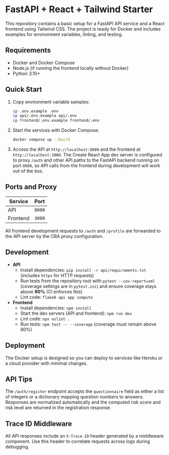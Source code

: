 # FastAPI + React + Tailwind Starter

This repository contains a basic setup for a FastAPI API service and a React frontend using Tailwind CSS. The project is ready for Docker and includes examples for environment variables, linting, and testing.

## Requirements
- Docker and Docker Compose
- Node.js (if running the frontend locally without Docker)
- Python 3.10+

## Quick Start

1. Copy environment variable samples:
   ```bash
   cp .env.example .env
   cp api/.env.example api/.env
   cp frontend/.env.example frontend/.env
   ```
2. Start the services with Docker Compose:
   ```bash
   docker compose up --build
   ```
3. Access the API at `http://localhost:8000` and the frontend at `http://localhost:3000`.
   The Create React App dev server is configured to proxy `/auth` and other API
   paths to the FastAPI backend running on port `8000`, so API calls from the
   frontend during development will work out of the box.

## Ports and Proxy

| Service   | Port |
|-----------|------|
| API       | `8000` |
| Frontend  | `3000` |

All frontend development requests to `/auth` and `/profile` are forwarded to the
API server by the CRA proxy configuration.

## Development

- **API**
  - Install dependencies: `pip install -r api/requirements.txt` (includes `httpx` for HTTP requests)
  - Run tests from the repository root with `pytest --cov-report=xml`
    (coverage settings are in `pytest.ini`) and ensure coverage stays above **90%** (CI enforces this)
  - Lint code: `flake8 api app compute`
- **Frontend**
  - Install dependencies: `npm install`
  - Start the dev servers (API and frontend): `npm run dev`
  - Lint code: `npx eslint .`
  - Run tests: `npm test -- --coverage` (coverage must remain above 90%)

## Deployment
The Docker setup is designed so you can deploy to services like Heroku or a cloud provider with minimal changes.

## API Tips

The `/auth/register` endpoint accepts the `questionnaire` field as either a list
of integers or a dictionary mapping question numbers to answers. Responses are
normalized automatically and the computed risk score and risk level are returned
in the registration response.

## Trace ID Middleware

All API responses include an `X-Trace-ID` header generated by a middleware
component. Use this header to correlate requests across logs during debugging.
